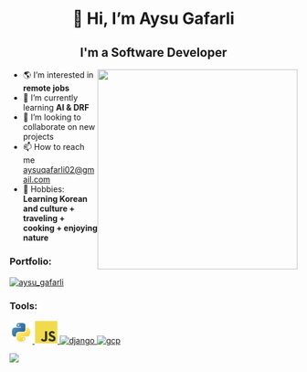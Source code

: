 <h1 align="center">
	👋 Hi, I’m Aysu Gafarli
</h1>

<h2 align="center">
	 I'm a Software Developer
</h2>

<p>
   <img align="right" width="350" height="350" src="https://github.com/aysugafarli23/test/blob/main/girl.jpg" />	
</p>



- 🌎 I’m interested in **remote jobs**
- 🌱 I’m currently learning **AI & DRF**
- 🚀 I’m looking to collaborate on new projects
- 📫 How to reach me aysuqafarli02@gmail.com 
- 🦆 Hobbies: **Learning Korean and culture + traveling + cooking + enjoying nature**




<h3 align="left">Portfolio:</h3>
<p align="left">
<a href="https://www.linkedin.com/in/aysu-gafarli/" target="blank"><img align="center" src="https://raw.githubusercontent.com/rahuldkjain/github-profile-readme-generator/master/src/images/icons/Social/linked-in-alt.svg" alt="aysu_gafarli" height="30" width="40" /></a>
</p>


<h3 align="left">Tools:</h3>
<p align="left"> 
  <a href="https://www.python.org" target="_blank" rel="noreferrer"><img src="https://raw.githubusercontent.com/devicons/devicon/master/icons/python/python-original.svg" alt="python" width="40" 
  height="40"/> </a> 
 <a href="https://developer.mozilla.org/en-US/docs/Web/JavaScript" target="_blank" rel="noreferrer"> <img src="https://raw.githubusercontent.com/devicons/devicon/master/icons/javascript/javascript-original.svg" alt="javascript" width="40" height="40"/> </a> 
<a href="https://www.djangoproject.com/" target="_blank" rel="noreferrer"> <img src="https://cdn.worldvectorlogo.com/logos/django.svg" alt="django" width="40" height="40"/> </a>
<a href="https://cloud.google.com" target="_blank" rel="noreferrer"> <img src="https://www.vectorlogo.zone/logos/google_cloud/google_cloud-icon.svg" alt="gcp" width="40" height="40"/> </a> 

<!-- <a href="https://reactjs.org/" target="_blank" rel="noreferrer"><img src="https://upload.wikimedia.org/wikipedia/commons/thumb/a/a7/React-icon.svg/1200px-React-icon.svg.png" alt="react" width="45" height="40"/> </a>  -->
</p>

![](https://github-readme-stats.vercel.app/api/top-langs/?username=aysugafarli23&theme=github_dark&hide_border=false&include_all_commits=true&count_private=true&layout=compact)


